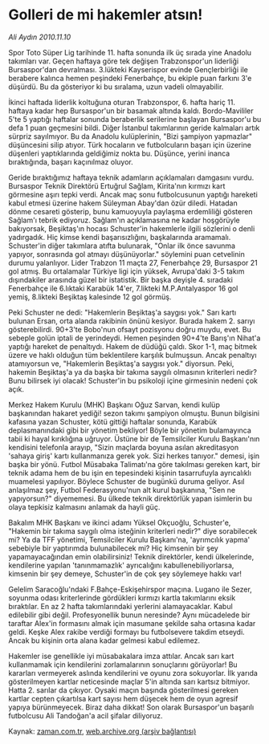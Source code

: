# Golleri de mi hakemler atsın!

*Ali Aydın 2010.11.10*

<td class="columnist-detail">
<p>Spor Toto Süper Lig tarihinde 11. hafta sonunda ilk üç sırada yine Anadolu takımları var. Geçen haftaya göre tek değişen Trabzonspor'un liderliği Bursaspor'dan devralması. 3.lükteki Kayserispor evinde Gençlerbirliği ile berabere kalınca hemen peşindeki Fenerbahçe, bu ekiple puan farkını 3'e düşürdü. Bu da gösteriyor ki bu sıralama, uzun vadeli olmayabilir.</p>
<p>
<div id="haberMetinDiv">
<p> İkinci haftada liderlik koltuğuna oturan Trabzonspor, 6. hafta hariç 11. haftaya kadar hep Bursaspor'un bir basamak altında kaldı. Bordo-Mavililer 5'te 5 yaptığı haftalar sonunda beraberlik serilerine başlayan Bursaspor'u bu defa 1 puan geçmesini bildi. Diğer İstanbul takımlarının geride kalmaları artık sürpriz sayılmıyor. Bu da Anadolu kulüplerinin, "Bizi şampiyon yapmazlar" düşüncesini silip atıyor. Türk hocaların ve futbolcuların başarı için üzerine düşenleri yaptıklarında geldiğimiz nokta bu. Düşünce, yerini inanca bıraktığında, başarı kaçınılmaz oluyor.
<p> Geride bıraktığımız haftaya teknik adamların açıklamaları damgasını vurdu. Bursaspor Teknik Direktörü Ertuğrul Sağlam, Kirita'nın kırmızı kart görmesine aşırı tepki verdi. Ancak maç sonu futbolcusunun yaptığı hareketi kabul etmesi üzerine hakem Süleyman Abay'dan özür diledi. Hatadan dönme cesareti gösterip, bunu kamuoyuyla paylaşma erdemliliği gösteren Sağlam'ı tebrik ediyoruz. Sağlam'ın açıklamasına ne kadar hoşgörüyle bakıyorsak, Beşiktaş'ın hocası Schuster'in hakemlerle ilgili sözlerini o denli yadırgadık. Hiç kimse kendi başarısızlığını, başkalarında aramamalı. Schuster'in diğer takımlara atıfta bulunarak, "Onlar ilk önce savunma yapıyor, sonrasında gol atmayı düşünüyorlar." söylemini puan cetvelinin durumu yalanlıyor. Lider Trabzon 11 maçta 27, Fenerbahçe 29, Bursaspor 21 gol atmış. Bu ortalamalar Türkiye ligi için yüksek, Avrupa'daki 3-5 takım dışındakiler arasında güzel bir istatistik. Bir başka deyişle 4. sıradaki Fenerbahçe ile 6.lıktaki Karabük 14'er, 7.likteki M.P.Antalyaspor 16 gol yemiş, 8.likteki Beşiktaş kalesinde 12 gol görmüş.
<p> Peki Schuster ne dedi: "Hakemlerin Beşiktaş'a saygısı yok." Sarı kartı bulunan Ersan, orta alanda rakibinin önünü kesiyor. Burada hakem 2. sarıyı gösterebilirdi. 90+3'te Bobo'nun ofsayt pozisyonu doğru muydu, evet. Bu sebeple golün iptali de yerindeydi. Hemen peşinden 90+4'te Barış'ın Nihat'a yaptığı hareket de penaltıydı. Hakem de düdüğü çaldı. Skor 1-1, maç bitmek üzere ve haklı olduğun tüm beklentilere karşılık bulmuşsun. Ancak penaltıyı atamıyorsun ve, "Hakemlerin Beşiktaş'a saygısı yok." diyorsun. Peki, hakemin Beşiktaş'a ya da başka bir takıma saygılı olmasının kriterleri nedir? Bunu bilirsek iyi olacak! Schuster'in bu psikoloji içine girmesinin nedeni çok açık.
<p> Merkez Hakem Kurulu (MHK) Başkanı Oğuz Sarvan, kendi kulüp başkanından hakaret yediği! sezon takımı şampiyon olmuştu. Bunun bilgisini kafasına yazan Schuster, kötü gittiği haftalar sonunda, Karabük deplasmanındaki gibi bir yönetim bekliyor! Böyle bir yönetim bulamayınca tabii ki hayal kırıklığına uğruyor. Üstüne bir de Temsilciler Kurulu Başkanı'nın kendisini telefonla arayıp, "Sizin maçlarda boyuna asılan akreditasyon 'sahaya giriş' kartı kullanmanıza gerek yok. Sizi herkes tanıyor." demesi, işin başka bir yönü. Futbol Müsabaka Talimatı'na göre takılması gereken kart, bir teknik adama hem de bu işin en tepesindeki kişinin tasarrufuyla ayrıcalıklı muamelesi yapılıyor. Böylece Schuster de bugünkü duruma geliyor. Asıl anlaşılmaz şey, Futbol Federasyonu'nun alt kurul başkanına, "Sen ne yapıyorsun?" diyememesi. Bu ülkede teknik direktörlük yapan isimlerin bu olaya tepkisiz kalmasını anlamak da hayli güç.
<p> Bakalım MHK Başkanı ve ikinci adamı Yüksel Okçuoğlu, Schuster'e, "Hakemin bir takıma saygılı olma isteğinin kriterleri nedir?" diye sorabilecek mi? Ya da TFF yönetimi, Temsilciler Kurulu Başkanı'na, 'ayrımcılık yapma' sebebiyle bir yaptırımda bulunabilecek mi? Hiç kimsenin bir şey yapamayacağından emin olabilirsiniz! Teknik direktörler, kendi ülkelerinde, kendilerine yapılan 'tanınmamazlık' ayrıcalığını kabullenebiliyorlarsa, kimsenin bir şey demeye, Schuster'in de çok şey söylemeye hakkı var!
<p> Gelelim Saracoğlu'ndaki F.Bahçe-Eskişehirspor maçına. Lugano ile Sezer, soyunma odası kriterlerinde gördükleri kırmızı kartla takımlarını eksik bıraktılar. En az 2 hafta takımlarındaki yerlerini alamayacaklar. Kabul edilebilir gibi değil. Profesyonellik bunun neresinde? Aynı mücadelede bir taraftar Alex'in formasını almak için masumane şekilde saha ortasına kadar geldi. Keşke Alex rakibe verdiği formayı bu futbolsevere takdim etseydi. Ancak bu kişinin orta alana kadar gelmesi kabul edilemez.
<p> Hakemler ise genellikle iyi müsabakalara imza attılar. Ancak sarı kart kullanmamak için kendilerini zorlamalarının sonuçlarını görüyorlar! Bu kararları vermeyerek aslında kendilerini ve oyunu zora sokuyorlar. İlk yarıda gösterilmeyen kartlar neticesinde maçlar 5'in altında sarı kartsız bitmiyor. Hatta 2. sarılar da çıkıyor. Oysaki maçın başında gösterilmesi gereken kartlar cepten çıkartılsa kart sayısı hem düşecek hem de oyun agresif yapıya bürünmeyecek. Biraz daha dikkat! Son olarak Bursaspor'un başarılı futbolcusu Ali Tandoğan'a acil şifalar diliyoruz.</p></p></p></p></p></p></p></div>
</p>
<a href="http://web.archive.org/web/20101223135313/mailto:aliaydin@zaman.com.tr">
</a></td>

Kaynak: [zaman.com.tr](http://zaman.com.tr/yazar.do?yazino=1051053), [web.archive.org (arşiv bağlantısı)](http://web.archive.org/web/20101223135313/http://zaman.com.tr/yazar.do?yazino=1051053)
